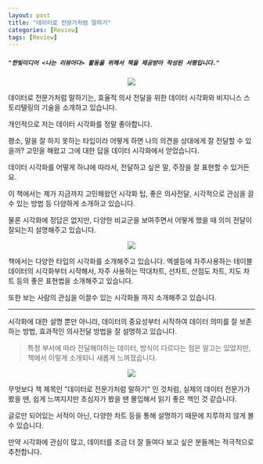 ```yaml
---
layout: post
title: "데이터로 전문가처럼 말하기"
categories: [Review]
tags: [Review]
---
```


#####  `"한빛미디어 <나는 리뷰어다> 활동을 위해서 책을 제공받아 작성된 서평입니다."`


<p align="center"><img src="/assets/img/post_img/data_pro1.jpeg"></p>



데이터로 전문가처럼 말하기는, 효울적 의사 전달을 위한 데이터 시각화와 비지니스 스토리텔링의 기술을 소개하고 있습니다.

개인적으로 저는 데이터 시각화를 정말 좋아합니다.

평소, 말을 잘 하지 못하는 타입이라 어떻게 하면 나의 의견을 상대에게 잘 전달할 수 있을까? 고민을 해왔고 그에 대한 답을 데이터 시각화에서 얻었습니다.

데이터 시각화를 어떻게 하냐에 따라서, 전달하고 싶은 말, 주장을 잘 표현할 수 있거든요.

이 책에서는 제가 지금까지 고민해왔던 시각화 팁, 좋은 의사전달, 시각적으로 관심을 끌수 있는 방법 등 다양하게 소개하고 있습니다.



물론 시각화에 정답은 없지만, 다양한 비교군을 보여주면서 어떻게 했을 때 의미 전달이 잘되는지 설명해주고 있습니다.



<p align="center"><img src="/assets/img/post_img/data_pro2.png"></p>

책에서는 다양한 타입의 시각화를 소개해주고 있습니다. 엑셀등에 자주사용하는 테이블 데이터의 시각화부터 시작해서, 자주 사용하는 막대차트, 선차트, 산점도 차트, 지도 차트 등의 좋은 표현법을 소개해주고 있습니다.



또한 보는 사람의 관심을 이끌수 있는 시각화들 까지 소개해주고 있습니다.

---

시각화에 대한 설명 뿐만 아니라, 데이터의 중요성부터 시작하여 데이터 의미를 잘 보존하는 방법, 효과적인 의사전달 방법을 잘 설명하고 있습니다.

> 특정 부서에 따라 전달해야하는 데이터, 방식이 다르다는 점은 알고는 있었지만, 책에서 이렇게 소개되니 새롭게 느껴졌습니다.



<p align="center"><img src="/assets/img/post_img/data_pro3.png"></p>

무엇보다 책 제목인 "데이터로 전문가처럼 말하기" 인 것처럼, 실제의 데이터 전문가가 봤을 땐, 쉽게 느껴지지만 초심자가 봤을 땐 몰입해서 읽기 좋은 책인 것 같습니다.

글로만 되어있는 서적이 아닌, 다양한 차트 등을 통해 설명하기 때문에 지루하지 않게 볼 수 있습니다.



만약 시각화에 관심이 많고, 데이터를 조금 더 잘 들여다 보고 싶은 분들께는 적극적으로 추천합니다.
<br>
